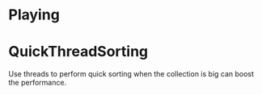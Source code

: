 # Playing

# QuickThreadSorting
Use threads to perform quick sorting when the collection is big can boost the performance.
